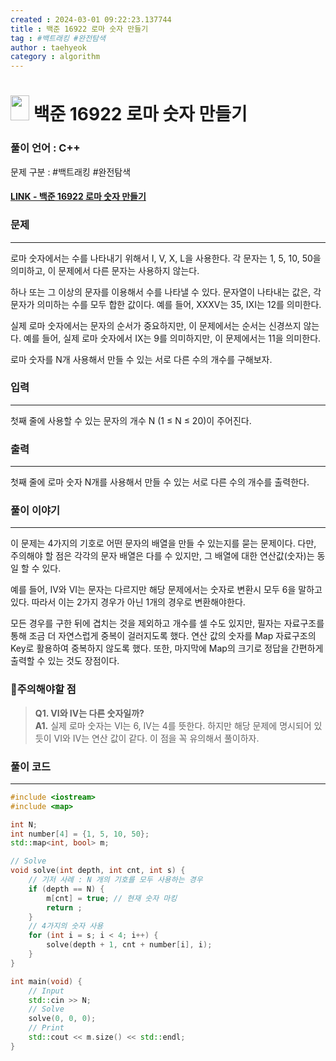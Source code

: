 ```yaml
---
created : 2024-03-01 09:22:23.137744
title : 백준 16922 로마 숫자 만들기
tag : #백트래킹 #완전탐색
author : taehyeok
category : algorithm
---
```

# <img src="https://d2gd6pc034wcta.cloudfront.net/tier/8.svg" width="30" height="40"> 백준 16922 로마 숫자 만들기


### 풀이 언어 : C++

문제 구분 : #백트래킹 #완전탐색
#### [LINK - 백준 16922 로마 숫자 만들기](https://www.acmicpc.net/problem/16922)

### 문제
<hr>

로마 숫자에서는 수를 나타내기 위해서 I, V, X, L을 사용한다. 각 문자는 1, 5, 10, 50을 의미하고, 이 문제에서 다른 문자는 사용하지 않는다.

하나 또는 그 이상의 문자를 이용해서 수를 나타낼 수 있다. 문자열이 나타내는 값은, 각 문자가 의미하는 수를 모두 합한 값이다. 예를 들어, XXXV는 35, IXI는 12를 의미한다.

실제 로마 숫자에서는 문자의 순서가 중요하지만, 이 문제에서는 순서는 신경쓰지 않는다. 예를 들어, 실제 로마 숫자에서 IX는 9를 의미하지만, 이 문제에서는 11을 의미한다.

로마 숫자를 N개 사용해서 만들 수 있는 서로 다른 수의 개수를 구해보자.

### 입력
<hr>

첫째 줄에 사용할 수 있는 문자의 개수 N (1 ≤ N ≤ 20)이 주어진다.
### 출력
<hr>

첫째 줄에 로마 숫자 N개를 사용해서 만들 수 있는 서로 다른 수의 개수를 출력한다.
### 풀이 이야기
<hr>

이 문제는 4가지의 기호로 어떤 문자의 배열을 만들 수 있는지를 묻는 문제이다. 다만, 주의해야 할 점은 각각의 문자 배열은 다를 수 있지만, 그 배열에 대한 연산값(숫자)는 동일 할 수 있다.

예를 들어, IV와 VI는 문자는 다르지만 해당 문제에서는 숫자로 변환시 모두 6을 말하고 있다. 따라서 이는 2가지 경우가 아닌 1개의 경우로 변환해야한다.

모든 경우를 구한 뒤에 겹치는 것을 제외하고 개수를 셀 수도 있지만, 필자는 자료구조를 통해 조금 더 자연스럽게 중복이 걸러지도록 했다. 연산 값의 숫자를 Map 자료구조의 Key로 활용하여 중복하지 않도록 했다. 또한, 마지막에 Map의 크기로 정답을 간편하게 출력할 수 있는 것도 장점이다.

### 🚨주의해야할 점
>**Q1. VI와 IV는 다른 숫자일까?**  
>**A1.** 실제 로마 숫자는 VI는 6, IV는 4를 뜻한다. 하지만 해당 문제에 명시되어 있듯이 VI와 IV는 연산 값이 같다. 이 점을 꼭 유의해서 풀이하자.


### 풀이 코드
<hr>

``` c++
#include <iostream>
#include <map>

int N;
int number[4] = {1, 5, 10, 50};
std::map<int, bool> m;

// Solve
void solve(int depth, int cnt, int s) {
    // 기저 사례 : N 개의 기호를 모두 사용하는 경우
    if (depth == N) {
        m[cnt] = true; // 현재 숫자 마킹
        return ;
    }
    // 4가지의 숫자 사용
    for (int i = s; i < 4; i++) {
        solve(depth + 1, cnt + number[i], i);
    }
}

int main(void) {
    // Input
    std::cin >> N;
    // Solve
    solve(0, 0, 0);
    // Print
    std::cout << m.size() << std::endl;
}
```
